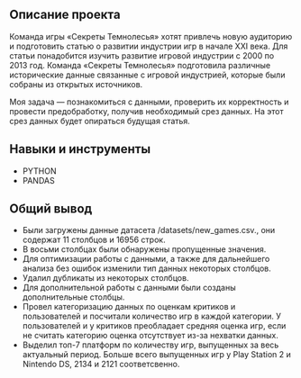 ## Описание проекта
Команда игры «Секреты Темнолесья» хотят привлечь новую аудиторию и подготовить статью о развитии индустрии игр в начале XXI века. Для статьи понадобится изучить развитие игровой индустрии с 2000 по 2013 год. Команда «Секреты Темнолесья» подготовила различные исторические данные связанные с игровой индустрией, которые были собраны из открытых источников.

Моя задача — познакомиться с данными, проверить их корректность и провести предобработку, получив необходимый срез данных. На этот срез данных будет опираться будущая статья. 

## Навыки и инструменты
- PYTHON
- PANDAS

## Общий вывод
- Были загружены данные датасета /datasets/new_games.csv., они содержат 11 столбцов и 16956 строк.
- В восьми столбцах были обнаружены пропущенные значения.
- Для оптимизации работы с данными, а также для дальнейшего анализа без ошибок изменили тип данных некоторых столбцов.
- Удалил дубликаты из некоторых столбцов.
- Для дополнительной работы с данными были созданы дополнительные столбцы.
- Провел категоризацию данных по оценкам критиков и пользователей и посчитали количество игр в каждой категории. У пользователей и у критиков преобладает средняя оценка игр, если не считать категорию оценка отсутствует из-за нехватки данных.
- Выделил топ-7 платформ по количеству игр, выпущенных за весь актуальный период. Больше всего выпущенных игр у Play Station 2 и Nintendo DS, 2134 и 2121 соответсвенно.

